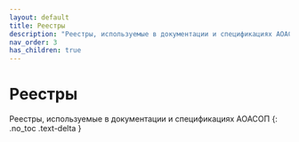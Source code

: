 ```yaml
---
layout: default
title: Реестры
description: "Реестры, используемые в документации и спецификациях АОАСОП"
nav_order: 3
has_children: true
---
```


# Реестры

Реестры, используемые в документации и спецификациях АОАСОП
{: .no_toc .text-delta }
